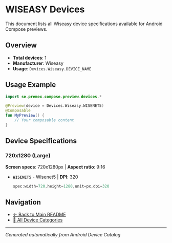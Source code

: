 # WISEASY Devices

This document lists all Wiseasy device specifications available for Android Compose previews.

## Overview

- **Total devices**: 1
- **Manufacturer**: Wiseasy
- **Usage**: `Devices.Wiseasy.DEVICE_NAME`

## Usage Example

```kotlin
import se.premex.compose.preview.devices.*

@Preview(device = Devices.Wiseasy.WISENET5)
@Composable
fun MyPreview() {
    // Your composable content
}
```

## Device Specifications

### 720x1280 (Large)

**Screen specs**: 720x1280px | **Aspect ratio**: 9:16

- **`WISENET5`** - Wisenet5 | **DPI**: 320
  ```kotlin
  spec:width=720,height=1280,unit=px,dpi=320
  ```

## Navigation

- [← Back to Main README](../../README.md)
- [📱 All Device Categories](../README.md)

---
*Generated automatically from Android Device Catalog*
